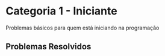 # Categoria 1 - Iniciante
Problemas básicos para quem está iniciando na programação

## Problemas Resolvidos

